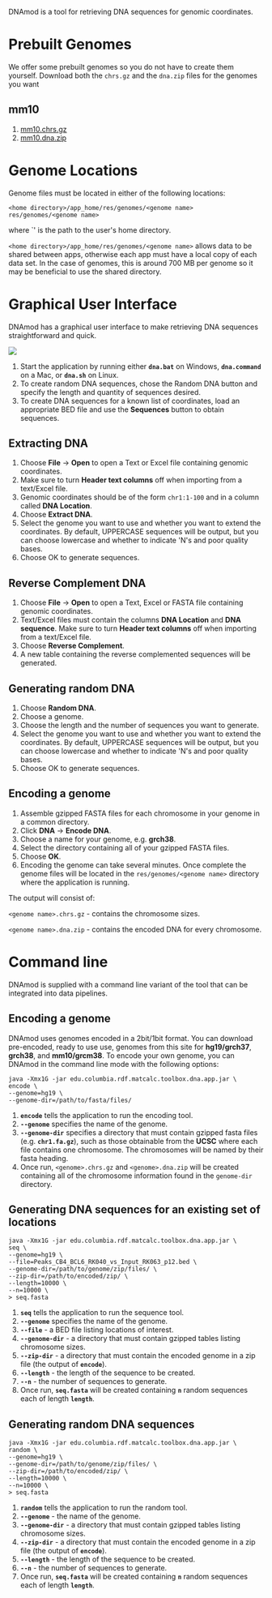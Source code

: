 DNAmod is a tool for retrieving DNA sequences for genomic coordinates.

# Prebuilt Genomes

We offer some prebuilt genomes so you do not have to create them yourself. Download both the `chrs.gz` and the `dna.zip` files for the genomes you want

## mm10

1. [mm10.chrs.gz](https://drive.google.com/open?id=1eyKnIxM135AWBilU7j4Ia6wUU9ca_993)
2. [mm10.dna.zip](https://drive.google.com/open?id=1EpnRBGMcuvnuHlQz9ZFAHDoHtGJxxSva)

# Genome Locations

Genome files must be located in either of the following locations:

`<home directory>/app_home/res/genomes/<genome name>`
`res/genomes/<genome name>`

where `<home directory>' is the path to the user's home directory. 

`<home directory>/app_home/res/genomes/<genome name>` allows data to be shared between apps, otherwise each app must have a local copy of each data set. In the case of genomes, this is around 700 MB per genome so it may be beneficial to use the shared directory.

# Graphical User Interface
DNAmod has a graphical user interface to make retrieving DNA sequences straightforward and quick.

![](images/dnamod.png)

1. Start the application by running either **`dna.bat`** on Windows, **`dna.command`** on a Mac, or **`dna.sh`** on Linux.
2. To create random DNA sequences, chose the Random DNA button and specify the length and quantity of sequences desired.
3. To create DNA sequences for a known list of coordinates, load an appropriate BED file and use the **Sequences** button to obtain sequences.

## Extracting DNA

1. Choose **File** -> **Open** to open a Text or Excel file containing genomic coordinates.
2. Make sure to turn **Header text columns** off when importing from a text/Excel file.
3. Genomic coordinates should be of the form `chr1:1-100` and in a column called **DNA Location**.
4. Choose **Extract DNA**.
5. Select the genome you want to use and whether you want to extend the coordinates. By default, UPPERCASE sequences will be output, but you can choose lowercase and whether to indicate 'N's and poor quality bases.
6. Choose OK to generate sequences.

## Reverse Complement DNA

1. Choose **File** -> **Open** to open a Text, Excel or FASTA file containing genomic coordinates.
2. Text/Excel files must contain the columns **DNA Location** and **DNA sequence**. Make sure to turn **Header text columns** off when importing from a text/Excel file.
3. Choose **Reverse Complement**.
4. A new table containing the reverse complemented sequences will be generated.

## Generating random DNA

1. Choose **Random DNA**.
2. Choose a genome.
3. Choose the length and the number of sequences you want to generate.
4. Select the genome you want to use and whether you want to extend the coordinates. By default, UPPERCASE sequences will be output, but you can choose lowercase and whether to indicate 'N's and poor quality bases.
5. Choose OK to generate sequences.

## Encoding a genome

1. Assemble gzipped FASTA files for each chromosome in your genome in a common directory.
2. Click **DNA** -> **Encode DNA**.
3. Choose a name for your genome, e.g. **grch38**.
4. Select the directory containing all of your gzipped FASTA files.
5. Choose **OK**.
6. Encoding the genome can take several minutes. Once complete the genome files will be located in the `res/genomes/<genome name>` directory where the application is running. 

The output will consist of:

`<genome name>.chrs.gz` - contains the chromosome sizes.

`<genome name>.dna.zip` - contains the encoded DNA for every chromosome.


# Command line

DNAmod is supplied with a command line variant of the tool that can be integrated into data pipelines.

## Encoding a genome
DNAmod uses genomes encoded in a 2bit/1bit format. You can download pre-encoded, ready to use use, genomes from this site for **hg19/grch37**, **grch38**, and **mm10/grcm38**. To encode your own genome, you can DNAmod in the command line mode with the following options:

```
java -Xmx1G -jar edu.columbia.rdf.matcalc.toolbox.dna.app.jar \
encode \
--genome=hg19 \
--genome-dir=/path/to/fasta/files/
```
1. **`encode`** tells the application to run the encoding tool.
2. **`--genome`** specifies the name of the genome.
3. **`--genome-dir`** specifies a directory that must contain gzipped fasta files (e.g. **`chr1.fa.gz`**), such as those obtainable from the **UCSC** where each file contains one chromosome. The chromosomes will be named by their fasta heading.
4. Once run, `<genome>.chrs.gz` and `<genome>.dna.zip` will be created containing all of the chromosome information found in the `genome-dir` directory.

## Generating DNA sequences for an existing set of locations

```
java -Xmx1G -jar edu.columbia.rdf.matcalc.toolbox.dna.app.jar \
seq \
--genome=hg19 \
--file=Peaks_CB4_BCL6_RK040_vs_Input_RK063_p12.bed \
--genome-dir=/path/to/genome/zip/files/ \
--zip-dir=/path/to/encoded/zip/ \
--length=10000 \
--n=10000 \
> seq.fasta
```
1. **`seq`** tells the application to run the sequence tool.
2. **`--genome`** specifies the name of the genome.
2. **`--file`** - a BED file listing locations of interest.
3. **`--genome-dir`** - a directory that must contain gzipped tables listing chromosome sizes.
4. **`--zip-dir`** - a directory that must contain the encoded genome in a zip file (the output of **`encode`**).
4. **`--length`** - the length of the sequence to be created.
4. **`--n`** - the number of sequences to generate.
5. Once run, **`seq.fasta`** will be created containing **`n`** random sequences each of length **`length`**.

## Generating random DNA sequences

```
java -Xmx1G -jar edu.columbia.rdf.matcalc.toolbox.dna.app.jar \
random \
--genome=hg19 \
--genome-dir=/path/to/genome/zip/files/ \
--zip-dir=/path/to/encoded/zip/ \
--length=10000 \
--n=10000 \
> seq.fasta
```
1. **`random`** tells the application to run the random tool.
2. **`--genome`** - the name of the genome.
3. **`--genome-dir`** - a directory that must contain gzipped tables listing chromosome sizes.
4. **`--zip-dir`** - a directory that must contain the encoded genome in a zip file (the output of **`encode`**).
4. **`--length`** - the length of the sequence to be created.
4. **`--n`** - the number of sequences to generate.
5. Once run, **`seq.fasta`** will be created containing **`n`** random sequences each of length **`length`**.
